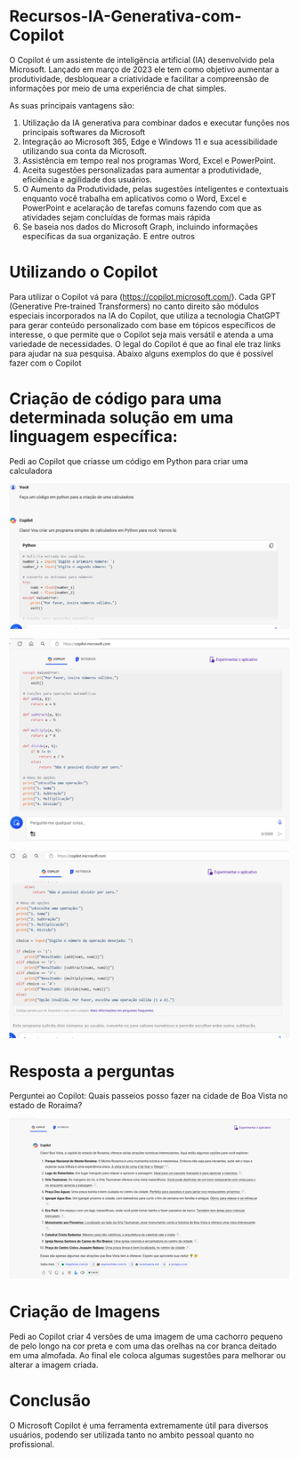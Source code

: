 # Recursos-IA-Generativa-com-Copilot

O Copilot é um assistente de inteligência artificial (IA) desenvolvido pela Microsoft. Lançado em março de 2023 ele tem como objetivo aumentar a produtividade, desbloquear a criatividade e facilitar a compreensão de informações por meio de uma experiência de chat simples. 

As suas principais vantagens são:

1. Utilização da IA generativa para combinar dados e executar funções nos principais softwares da Microsoft
2. Integração ao Microsoft 365, Edge e Windows 11 e sua acessibilidade utilizando sua conta da Microsoft.
3. Assistência em tempo real nos programas Word, Excel e PowerPoint.
4. Aceita sugestões personalizadas para aumentar a produtividade, eficiência e agilidade dos usuários.
5. O Aumento da Produtividade, pelas sugestões inteligentes e contextuais enquanto você trabalha em aplicativos como o Word, Excel e PowerPoint e acelaração de tarefas comuns fazendo com que as atividades sejam concluídas de formas mais rápida
6. Se baseia nos dados do Microsoft Graph, incluindo informações específicas da sua organização.
E entre outros

# Utilizando o Copilot

Para utilizar o Copilot vá para  (https://copilot.microsoft.com/). Cada GPT (Generative Pre-trained Transformers) no canto direito são módulos especiais incorporados na IA do Copilot, que utiliza a tecnologia ChatGPT para gerar conteúdo personalizado com base em tópicos específicos de interesse, o que permite que o Copilot seja mais versátil e atenda a uma variedade de necessidades. O legal do Copilot é que ao final ele traz links para ajudar na sua pesquisa.
Abaixo alguns exemplos do que é possível fazer com o Copilot

# Criação de código para uma determinada solução em uma linguagem específica:

Pedi ao Copilot que criasse um código em Python para criar uma calculadora

![image](https://github.com/DeborahBMachado/Recursos-IA-Generativa-com-copilot/blob/main/Input%20Imagens%20Copilot/Captura%20de%20tela%202024-04-11%20120532.png)



![image](https://github.com/DeborahBMachado/Recursos-IA-Generativa-com-copilot/blob/main/Input%20Imagens%20Copilot/Captura%20de%20tela%202024-04-11%20120555.png)



![image](https://github.com/DeborahBMachado/Recursos-IA-Generativa-com-copilot/blob/main/Input%20Imagens%20Copilot/Captura%20de%20tela%202024-04-11%20120617.png)




# Resposta a perguntas

Perguntei ao Copilot: Quais passeios posso fazer na cidade de Boa Vista no estado de Roraima?


![image](https://github.com/DeborahBMachado/Recursos-IA-Generativa-com-copilot/blob/main/Input%20Imagens%20Copilot/Captura%20de%20tela%202024-04-11%20121151.png)


# Criação de Imagens

Pedi ao Copilot criar 4 versões de uma imagem de uma cachorro pequeno de pelo longo na cor preta e com uma das orelhas na cor branca deitado em uma almofada. Ao final ele coloca algumas sugestões para melhorar ou alterar a imagem criada.


# Conclusão

O Microsoft Copilot é uma ferramenta extremamente útil para diversos usuários, podendo ser utilizada tanto no ambito pessoal quanto no profissional.







